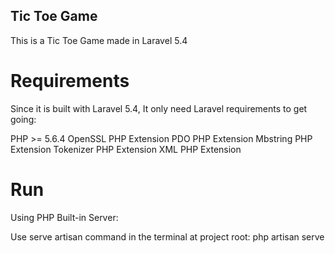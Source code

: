 ## Tic Toe Game

This is a Tic Toe Game made in Laravel 5.4

# Requirements
Since it is built with Laravel 5.4, It only need Laravel requirements to get going:

PHP >= 5.6.4
OpenSSL PHP Extension
PDO PHP Extension
Mbstring PHP Extension
Tokenizer PHP Extension
XML PHP Extension

# Run

Using PHP Built-in Server:

Use serve artisan command in the terminal at project root:
php artisan serve
